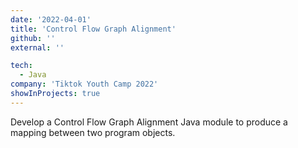 ```yaml
---
date: '2022-04-01'
title: 'Control Flow Graph Alignment'
github: ''
external: ''

tech:
  - Java 
company: 'Tiktok Youth Camp 2022'
showInProjects: true
---
```

Develop a Control Flow Graph Alignment Java module to produce a mapping between two program objects. 
